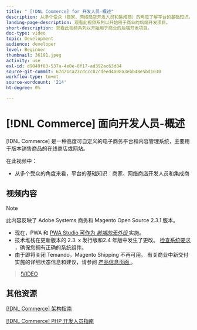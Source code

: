 ```yaml
---
title: " [!DNL Commerce] for 开发人员-概述"
description: 从多个受众（商家、网络商店开发人员和集成商）的角度了解平台的基础知识。
landing-page-description: 观看此视频系列以开始用于商业的后端开发项目。
short-description: 观看此视频系列以开始用于商业的后端开发项目。
doc-type: video
topic: Development
audience: developer
level: Beginner
thumbnail: 36191.jpeg
activity: use
exl-id: d9049f03-537a-4e0e-8f17-ad392ac63d84
source-git-commit: 67d21ca23cdccc87cdeed4a08a3ebb48e5bd1030
workflow-type: tm+mt
source-wordcount: '214'
ht-degree: 0%

---
```


# [!DNL Commerce] 面向开发人员-概述

[!DNL Commerce] 是一种高度可自定义的电子商务平台和内容管理系统，主要用于版本销售商品的在线商店或网站。

在此视频中：

- 从多个受众的角度来看，平台的基础知识：商家、网络商店开发人员和集成商

## 视频内容

>[!NOTE]
>
>此内容反映了 Adobe Systems 商务和 Magento Open Source 2.3.1 版本。
>
>- 现在，PWA 和 [ PWA Studio 可作为 _前端的无外设_ ](https://developer.adobe.com/commerce/pwa-studio/) 实施。
>- 技术堆栈在更新版本的 2.3. x 发行版和2.4 年版中发生了更改。 [检查系统要求 ](https://experienceleague.adobe.com/docs/commerce-operations/installation-guide/system-requirements.html) ，确保您拥有正确的系统组件。
>- 由于即将关闭 Temando，Magento Shipping 不再可用。 有关商业中新交付实施的详细状态信息和建议，请参阅 [ 产品信息页面 ](https://business.adobe.com/products/magento/shipping.html) 。



>[!VIDEO](https://video.tv.adobe.com/v/36191?quality=12&learn=on)

## 其他资源

[[!DNL Commerce] 架构指南](https://developer.adobe.com/commerce/php/architecture/)

[[!DNL Commerce] PHP 开发人员指南](https://developer.adobe.com/commerce/php/development/)
